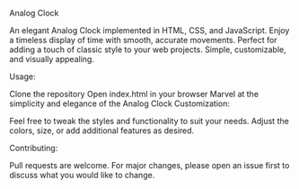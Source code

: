 Analog Clock

An elegant Analog Clock implemented in HTML, CSS, and JavaScript. Enjoy a timeless display of time with smooth, accurate movements. Perfect for adding a touch of classic style to your web projects. Simple, customizable, and visually appealing.

Usage:

Clone the repository
Open index.html in your browser
Marvel at the simplicity and elegance of the Analog Clock
Customization:

Feel free to tweak the styles and functionality to suit your needs. Adjust the colors, size, or add additional features as desired.

Contributing:

Pull requests are welcome. For major changes, please open an issue first to discuss what you would like to change.
